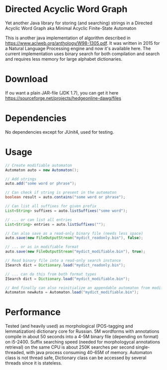 # Directed Acyclic Word Graph
Yet another Java library for storing (and searching) strings in a Directed Acyclic Word Graph aka Minimal Acyclic Finite-State Automaton

This is another java implementation of algorithm described in https://www.aclweb.org/anthology/W98-1305.pdf. It was written in 2015 for a Natural Language Processing engine and now it's available here. The current implementation uses binary search for both compilation and search and requires less memory for large alphabet dictionaries.

# Download
If ou want a plain JAR-file (JDK 1.7), you can get it here https://sourceforge.net/projects/hedgeonline-dawg/files

# Dependencies
No dependencies except for JUnit4, used for testing.

# Usage
``` java
// Create modifiable automaton
Automaton auto = new Automaton();

// Add strings
auto.add("some word or phrase");

// Can check if string is present in the automaton
boolean result = auto.contains("some word or phrase");

// Can list all suffixes for given prefix
List<String> suffixes = auto.listSuffixes("some word");

// ... or can list all entries
List<String> entries = auto.listSuffixes("");

// Can also save as a read-only binary file (needs less space)
auto.save(new FileOutputStream("mydict_readonly.bin"), false);

// ... or as in modifiable format
auto.save(new FileOutputStream("mydict_modifiable.bin"), true);

// Read binary file into a read-only search instance
ISearch dict = Dictionary.load("mydict_readonly.bin");

// ... can do this from both format types
ISearch dict = Dictionary.load("mydict_modifiable.bin");

// And finally can also reinitialize an appendable automaton from modifiable format
Automaton newAuto = Automaton.load("mydict_modifiable.bin");

```

# Performance
Tested (and heavily used) as morphological (POS-tagging and lemmatization) dictionary core for Russian. 5M wordforms with annotations compile in about 50 seconds into a 4-5M binary file (depending on format) on i5-2400. Suffix searching speed (needed for morphologycal annotations retrieval) on the same CPU is about 250K searches per second single-threaded, with java process consuming 40-65M of memory. Automaton class is not thread safe, Dictionary class can be accessed by several threads since it is stateless.
